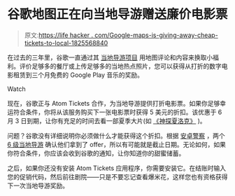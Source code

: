 # 谷歌地图正在向当地导游赠送廉价电影票

> 原文:[https://life hacker . com/Google-maps-is-giving-away-cheap-tickets-to-local-1825568840](https://lifehacker.com/google-maps-is-giving-away-cheap-movie-tickets-to-local-1825568840)

在过去的三年里，谷歌一直通过其 [当地导游项目](https://lifehacker.com/google-will-now-reward-local-guides-for-contributing-to-1742542560) 用地图评论和内容来换取小福利。评价足够多的餐厅或上传足够多的当地热点照片，您可以获得从打折的数字电影租赁到三个月免费的 Google Play 音乐的奖励。

Watch

现在，谷歌正与 Atom Tickets 合作，为当地导游提供打折电影票。如果你足够幸运符合条件，你将从该服务购买下一张电影票时获得 5 美元的折扣。该优惠于 6 月 3 日到期，让你有充足的时间去看一部夏季大片(如 [《神探夏洛克》](https://www.rottentomatoes.com/m/sherlock_gnomes/) )。

问题？谷歌没有详细说明你必须做什么才能获得这个折扣。根据 [安卓警察](https://www.androidpolice.com/2018/04/26/google-maps-local-guides-can-get-5-off-atom-movie-ticket-new-perk/) ，两个[6 级当地导游](https://support.google.com/local-guides/answer/6225851?hl=en) 确认他们拿到了 offer，所以有可能就是截止日期。无论如何，如果你符合条件，你应该会收到谷歌的通知，让你知道你的甜蜜储蓄。

之后，如果你还没有安装 Atom Tickets 应用程序，你需要安装它。在结账时输入您的促销代码，然后前往剧院——只是不要忘记查看爆米花，这样您也有资格获得下一次当地导游奖励。